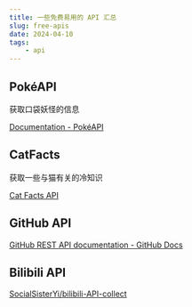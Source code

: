 ```yaml
---
title: 一些免费易用的 API 汇总
slug: free-apis
date: 2024-04-10
tags:
    - api
---
```


## PokéAPI

获取口袋妖怪的信息

[Documentation - PokéAPI](https://pokeapi.co/docs/v2)

## CatFacts

获取一些与猫有关的冷知识

[Cat Facts API](https://catfact.ninja/)

## GitHub API

[GitHub REST API documentation - GitHub Docs](https://docs.github.com/en/rest?apiVersion=2022-11-28)

## Bilibili API

[SocialSisterYi/bilibili-API-collect](https://github.com/SocialSisterYi/bilibili-API-collect)

